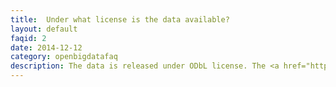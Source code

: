 ```yaml
---
title:  Under what license is the data available? 
layout: default
faqid: 2
date: 2014-12-12
category: openbigdatafaq
description: The data is released under ODbL license. The <a href="http://opendatacommons.org/licenses/odbl" target="_new">Open Database License (ODbL)</a> explicitly covers data and not just creative works like photographs or text. A plain language summary of the ODbL is available on the Open Data Commons website. You are free&#58;</p><ul class="text-muted"><li>to share&#58; to copy, distribute and use the database;</li><li>to create&#58; to produce works from the database;</li><li>to adapt&#58; to modify, transform and build upon the database.</li></ul><p class="text-muted">The ODbL also requires you to share any improvements you make to this databases under the ODbL as well. For example, if you combine the information with your own data, the resultant information must be published under the Attribution Share-Alike ODbL. This means that the whole community can benefit from both of our work on the database.<br/>The ODbL requires you to attribute your use of this data. This is important as it allows us (and in turn the community) to benefit from reuse of our work, and so allows us to continue to provide this service. Use of any data must be accompanied by a hyperlink reading "<a href="http://www.telecomitalia.com/tit/en/bigdatachallenge.html" target="_new">from BigDataChallenge contest</a>" and linking to either the <a href="http://theodi.fbk.eu" target="_new">ODI node Trento</a> section homepage or the page referring to the information in question.
---
```


